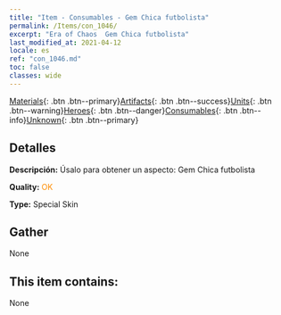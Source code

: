 ```yaml
---
title: "Item - Consumables - Gem Chica futbolista"
permalink: /Items/con_1046/
excerpt: "Era of Chaos  Gem Chica futbolista"
last_modified_at: 2021-04-12
locale: es
ref: "con_1046.md"
toc: false
classes: wide
---
```

 [Materials](/es/Items/){: .btn .btn--primary}[Artifacts](/es/Items/Artifacts/){: .btn .btn--success}[Units](/es/Items/Units/){: .btn .btn--warning}[Heroes](/es/Items/Heroes/){: .btn .btn--danger}[Consumables](/es/Items/Consumables/){: .btn .btn--info}[Unknown](/es/Items/Unknown/){: .btn .btn--primary}

## Detalles
 **Descripción:** Úsalo para obtener un aspecto: Gem Chica futbolista

 **Quality:** <span style="color: #FF8C00">OK</span>

 **Type:** Special Skin

## Gather

  None

## This item contains:

  None

